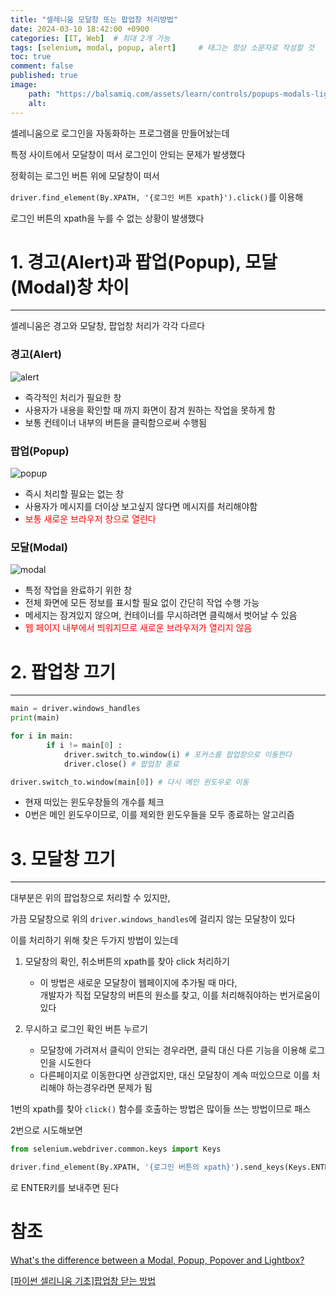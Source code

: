 ```yaml
---
title: "셀레니움 모달창 또는 팝업창 처리방법"
date: 2024-03-10 18:42:00 +0900
categories: [IT, Web]  # 최대 2개 가능
tags: [selenium, modal, popup, alert]     # 태그는 항상 소문자로 작성할 것
toc: true
comment: false
published: true
image:
    path: "https://balsamiq.com/assets/learn/controls/popups-modals-lightboxes/Pop-up.png"
    alt: 
---
```


셀레니움으로 로그인을 자동화하는 프로그램을 만들어놨는데

특정 사이트에서 모달창이 떠서 로그인이 안되는 문제가 발생했다

정확히는 로그인 버튼 위에 모달창이 떠서

`driver.find_element(By.XPATH, '{로그인 버튼 xpath}').click()`를 이용해

로그인 버튼의 xpath을 누를 수 없는 상황이 발생했다

# 1. 경고(Alert)과 팝업(Popup), 모달(Modal)창 차이
---
셀레니움은 경고와 모달창, 팝업창 처리가 각각 다르다

### 경고(Alert) 

![alert](https://i.stack.imgur.com/VLXYg.png)

- 즉각적인 처리가 필요한 창
- 사용자가 내용을 확인할 때 까지 화면이 잠겨 원하는 작업을 못하게 함
- 보통 컨테이너 내부의 버튼을 클릭함으로써 수행됨

### 팝업(Popup)

![popup](https://i.stack.imgur.com/kQWPC.png)

- 즉시 처리할 필요는 없는 창
- 사용자가 메시지를 더이상 보고싶지 않다면 메시지를 처리해야함 
- <font color="red">보통 새로운 브라우저 창으로 열린다</font>

### 모달(Modal)

![modal](https://i.stack.imgur.com/ZQdFs.jpg)

- 특정 작업을 완료하기 위한 창
- 전체 화면에 모든 정보를 표시할 필요 없이 간단히 작업 수행 가능
- 메세지는 잠겨있지 않으며, 컨테이너를 무시하려면 클릭해서 벗어날 수 있음
- <font color="red">웹 페이지 내부에서 띄워지므로 새로운 브라우저가 열리지 않음</font>


# 2. 팝업창 끄기
---

```python
main = driver.windows_handles
print(main)

for i in main:
        if i != main[0] :
            driver.switch_to.window(i) # 포커스를 팝업창으로 이동한다
            driver.close() # 팝업창 종료

driver.switch_to.window(main[0]) # 다시 메인 윈도우로 이동
```

- 현재 떠있는 윈도우창들의 개수를 체크
- 0번은 메인 윈도우이므로, 이를 제외한 윈도우들을 모두 종료하는 알고리즘

# 3. 모달창 끄기
---

대부분은 위의 팝업창으로 처리할 수 있지만,

가끔 모달창으로 위의 `driver.windows_handles`에 걸리지 않는 모달창이 있다

이를 처리하기 위해 찾은 두가지 방법이 있는데

1. 모달창의 확인, 취소버튼의 xpath를 찾아 click 처리하기
    - 이 방법은 새로운 모달창이 웹페이지에 추가될 때 마다,    
     개발자가 직접 모달창의 버튼의 원소를 찾고, 이를 처리해줘야하는 번거로움이 있다   

2. 무시하고 로그인 확인 버튼 누르기
    - 모달창에 가려져서 클릭이 안되는 경우라면, 클릭 대신 다른 기능을 이용해 로그인을 시도한다
    - 다른페이지로 이동한다면 상관없지만, 대신 모달창이 계속 떠있으므로 이를 처리해야 하는경우라면 문제가 됨

1번의 xpath를 찾아 `click()` 함수를 호출하는 방법은 많이들 쓰는 방법이므로 패스

2번으로 시도해보면 

```python
from selenium.webdriver.common.keys import Keys

driver.find_element(By.XPATH, '{로그인 버튼의 xpath}').send_keys(Keys.ENTER)
```
로 ENTER키를 보내주면 된다


# 참조
[What's the difference between a Modal, Popup, Popover and Lightbox?](https://ux.stackexchange.com/questions/90336/whats-the-difference-between-a-modal-popup-popover-and-lightbox)   

[[파이썬 셀리니움 기초]팝업창 닫는 방법](https://yeko90.tistory.com/entry/%ED%8C%8C%EC%9D%B4%EC%8D%AC-%EC%85%80%EB%A0%88%EB%8B%88%EC%9B%80-%EA%B8%B0%EC%B4%88-%ED%8C%9D%EC%97%85%EC%B0%BD-%EB%8B%AB%EB%8A%94-%EB%B0%A9%EB%B2%95)   